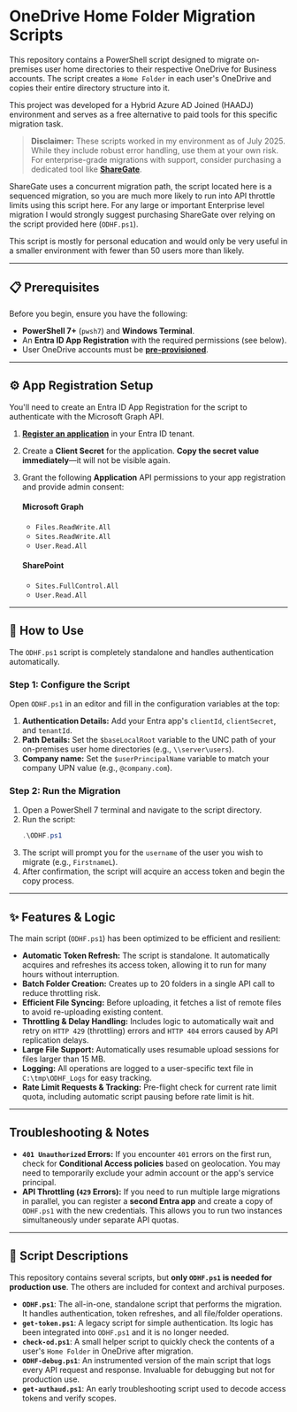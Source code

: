 # OneDrive Home Folder Migration Scripts

This repository contains a PowerShell script designed to migrate on-premises user home directories to their respective OneDrive for Business accounts. The script creates a `Home Folder` in each user's OneDrive and copies their entire directory structure into it.

This project was developed for a Hybrid Azure AD Joined (HAADJ) environment and serves as a free alternative to paid tools for this specific migration task.

> **Disclaimer:** These scripts worked in my environment as of July 2025. While they include robust error handling, use them at your own risk. For enterprise-grade migrations with support, consider purchasing a dedicated tool like **[ShareGate](https://sharegate.com/)**.

ShareGate uses a concurrent migration path, the script located here is a sequenced migration, so you are much more likely to run into API throttle limits using this script here. For any large or important Enterprise level migration I would strongly suggest purchasing ShareGate over relying on the script provided here (`ODHF.ps1`). 

This script is mostly for personal education and would only be very useful in a smaller environment with fewer than 50 users more than likely.

-----

## 📋 Prerequisites

Before you begin, ensure you have the following:

  * **PowerShell 7+** (`pwsh7`) and **Windows Terminal**.
  * An **Entra ID App Registration** with the required permissions (see below).
  * User OneDrive accounts must be **[pre-provisioned](https://learn.microsoft.com/en-us/sharepoint/pre-provision-accounts)**.

-----

## ⚙️ App Registration Setup

You'll need to create an Entra ID App Registration for the script to authenticate with the Microsoft Graph API.

1.  **[Register an application](https://learn.microsoft.com/en-us/entra/identity-platform/quickstart-register-app)** in your Entra ID tenant.

2.  Create a **Client Secret** for the application. **Copy the secret value immediately**—it will not be visible again.

3.  Grant the following **Application** API permissions to your app registration and provide admin consent:

    #### Microsoft Graph

      * `Files.ReadWrite.All`
      * `Sites.ReadWrite.All`
      * `User.Read.All`

    #### SharePoint

      * `Sites.FullControl.All`
      * `User.Read.All`

-----

## 🚀 How to Use

The `ODHF.ps1` script is completely standalone and handles authentication automatically.

### Step 1: Configure the Script

Open `ODHF.ps1` in an editor and fill in the configuration variables at the top:

1.  **Authentication Details:** Add your Entra app's `clientId`, `clientSecret`, and `tenantId`.
2.  **Path Details:** Set the `$baseLocalRoot` variable to the UNC path of your on-premises user home directories (e.g., `\\server\users`).
3.  **Company name:** Set the `$userPrincipalName` variable to match your company UPN value (e.g., `@company.com`).

### Step 2: Run the Migration

1.  Open a PowerShell 7 terminal and navigate to the script directory.
2.  Run the script:
    ```powershell
    .\ODHF.ps1
    ```
3.  The script will prompt you for the `username` of the user you wish to migrate (e.g., `FirstnameL`).
4.  After confirmation, the script will acquire an access token and begin the copy process.

-----

## ✨ Features & Logic

The main script (`ODHF.ps1`) has been optimized to be efficient and resilient:

  * **Automatic Token Refresh:** The script is standalone. It automatically acquires and refreshes its access token, allowing it to run for many hours without interruption.
  * **Batch Folder Creation:** Creates up to 20 folders in a single API call to reduce throttling risk.
  * **Efficient File Syncing:** Before uploading, it fetches a list of remote files to avoid re-uploading existing content.
  * **Throttling & Delay Handling:** Includes logic to automatically wait and retry on `HTTP 429` (throttling) errors and `HTTP 404` errors caused by API replication delays.
  * **Large File Support:** Automatically uses resumable upload sessions for files larger than 15 MB.
  * **Logging:** All operations are logged to a user-specific text file in `C:\tmp\ODHF_Logs` for easy tracking.
  * **Rate Limit Requests & Tracking:** Pre-flight check for current rate limit quota, including automatic script pausing before rate limit is hit.

-----

## Troubleshooting & Notes

  * **`401 Unauthorized` Errors:** If you encounter `401` errors on the first run, check for **Conditional Access policies** based on geolocation. You may need to temporarily exclude your admin account or the app's service principal.
  * **API Throttling (`429` Errors):** If you need to run multiple large migrations in parallel, you can register a **second Entra app** and create a copy of `ODHF.ps1` with the new credentials. This allows you to run two instances simultaneously under separate API quotas.

-----

## 📂 Script Descriptions

This repository contains several scripts, but **only `ODHF.ps1` is needed for production use**. The others are included for context and archival purposes.

  * **`ODHF.ps1`**: The all-in-one, standalone script that performs the migration. It handles authentication, token refreshes, and all file/folder operations.
  * **`get-token.ps1`**: A legacy script for simple authentication. Its logic has been integrated into `ODHF.ps1` and it is no longer needed.
  * **`check-od.ps1`**: A small helper script to quickly check the contents of a user's `Home Folder` in OneDrive after migration.
  * **`ODHF-debug.ps1`**: An instrumented version of the main script that logs every API request and response. Invaluable for debugging but not for production use.
  * **`get-authaud.ps1`**: An early troubleshooting script used to decode access tokens and verify scopes.
